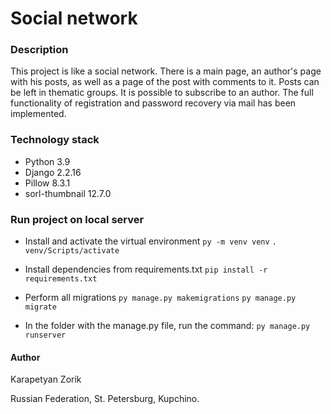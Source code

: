 # Social network


### Description
This project is like a social network.
There is a main page, an author's page with his posts, as well as a page of the post with comments to it.
Posts can be left in thematic groups. It is possible to subscribe to an author.
The full functionality of registration and password recovery via mail has been implemented.


### Technology stack
- Python 3.9
- Django 2.2.16
- Pillow 8.3.1
- sorl-thumbnail 12.7.0


### Run project on local server
- Install and activate the virtual environment
```py -m venv venv```
```. venv/Scripts/activate```

- Install dependencies from requirements.txt
```pip install -r requirements.txt```

- Perform all migrations
```py manage.py makemigrations```
```py manage.py migrate```

- In the folder with the manage.py file, run the command:
```py manage.py runserver```


#### Author
Karapetyan Zorik

Russian Federation, St. Petersburg, Kupchino.